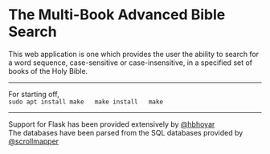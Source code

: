 # The Multi-Book Advanced Bible Search

This web application is one which provides the user the ability to search for a word sequence, case-sensitive or case-insensitive, in a specified set of books of the Holy Bible.

***
For starting off,  
`sudo apt install make  
make install  
make`

***
Support for Flask has been provided extensively by [@hbhoyar](https://github.com/hbhoyar)  
The databases have been parsed from the SQL databases provided by [@scrollmapper](https://github.com/scrollmapper)
